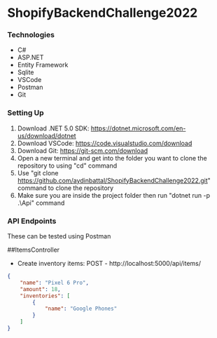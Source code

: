 # ShopifyBackendChallenge2022

### Technologies
* C#
* ASP.NET
* Entity Framework
* Sqlite
* VSCode
* Postman
* Git

### Setting Up
1. Download .NET 5.0 SDK: https://dotnet.microsoft.com/en-us/download/dotnet
2. Download VSCode: https://code.visualstudio.com/download
3. Download Git: https://git-scm.com/download
4. Open a new terminal and get into the folder you want to clone the repository to using "cd" command
5. Use "git clone https://github.com/aydinbattal/ShopifyBackendChallenge2022.git" command to clone the repository
6. Make sure you are inside the project folder then run "dotnet run -p .\Api\" command

### API Endpoints
These can be tested using Postman

##ItemsController
* Create inventory items:
POST - http://localhost:5000/api/items/ 

```json
{
    "name": "Pixel 6 Pro",
    "amount": 18,
    "inventories": [
        {
            "name": "Google Phones"
        }
    ]
}
```

